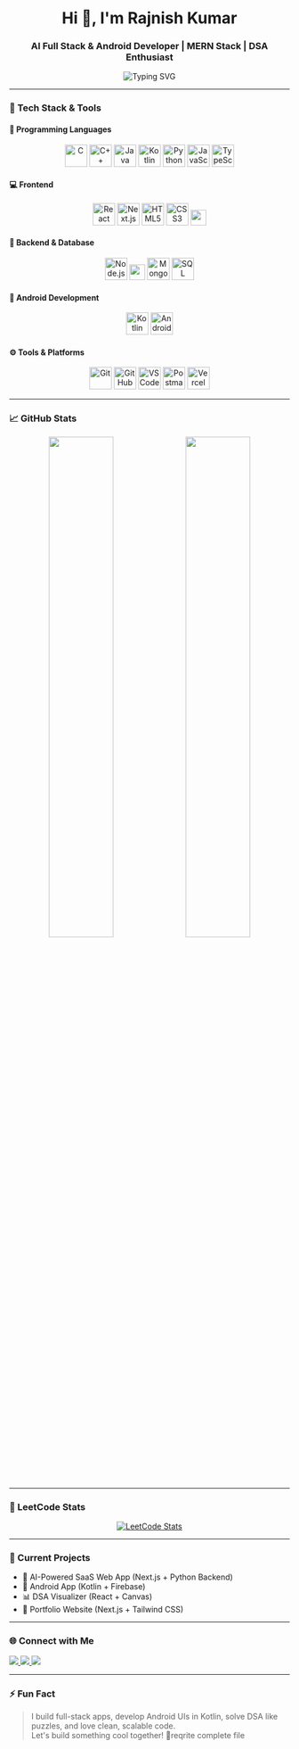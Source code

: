 <!-- Rajnish Kumar GitHub Profile README -->

<h1 align="center">Hi 👋, I'm Rajnish Kumar</h1>
<h3 align="center">AI Full Stack & Android Developer | MERN Stack | DSA Enthusiast</h3>

<p align="center">
  <img src="https://readme-typing-svg.herokuapp.com?font=Fira+Code&duration=3000&pause=1000&center=true&vCenter=true&width=435&lines=AI+Full+Stack+Developer;Android+Developer+%28Kotlin%29;310%2B+LeetCode+Problems+Solved;Node.js+%2B+Express+%2B+MongoDB+%2B+SQL;Machine+Learning+Explorer;Clean+Code+Advocate" alt="Typing SVG" />
</p>

---

### 🚀 Tech Stack & Tools

#### 🧠 Programming Languages
<p align="center">
  <img src="https://cdn.jsdelivr.net/gh/devicons/devicon/icons/c/c-original.svg" height="40" alt="C" />
  <img src="https://cdn.jsdelivr.net/gh/devicons/devicon/icons/cplusplus/cplusplus-original.svg" height="40" alt="C++" />
  <img src="https://cdn.jsdelivr.net/gh/devicons/devicon/icons/java/java-original.svg" height="40" alt="Java" />
  <img src="https://cdn.jsdelivr.net/gh/devicons/devicon/icons/kotlin/kotlin-original.svg" height="40" alt="Kotlin" />
  <img src="https://cdn.jsdelivr.net/gh/devicons/devicon/icons/python/python-original.svg" height="40" alt="Python" />
  <img src="https://cdn.jsdelivr.net/gh/devicons/devicon/icons/javascript/javascript-original.svg" height="40" alt="JavaScript" />
  <img src="https://cdn.jsdelivr.net/gh/devicons/devicon/icons/typescript/typescript-original.svg" height="40" alt="TypeScript" />
</p>

#### 💻 Frontend
<p align="center">
  <img src="https://cdn.jsdelivr.net/gh/devicons/devicon/icons/react/react-original.svg" height="40" alt="React" />
  <img src="https://cdn.jsdelivr.net/gh/devicons/devicon/icons/nextjs/nextjs-original.svg" height="40" alt="Next.js" />
  <img src="https://cdn.jsdelivr.net/gh/devicons/devicon/icons/html5/html5-original.svg" height="40" alt="HTML5" />
  <img src="https://cdn.jsdelivr.net/gh/devicons/devicon/icons/css3/css3-original.svg" height="40" alt="CSS3" />
  <img src="https://img.shields.io/badge/Tailwind_CSS-38B2AC?style=for-the-badge&logo=tailwind-css&logoColor=white" height="28" />
</p>

#### 🔧 Backend & Database
<p align="center">
  <img src="https://cdn.jsdelivr.net/gh/devicons/devicon/icons/nodejs/nodejs-original.svg" height="40" alt="Node.js" />
  <img src="https://img.shields.io/badge/Express.js-000000?style=for-the-badge&logo=express&logoColor=white" height="28" />
  <img src="https://cdn.jsdelivr.net/gh/devicons/devicon/icons/mongodb/mongodb-original.svg" height="40" alt="MongoDB" />
  <img src="https://cdn.jsdelivr.net/gh/devicons/devicon/icons/mysql/mysql-original.svg" height="40" alt="SQL" />
</p>


#### 📱 Android Development
<p align="center">
  <img src="https://cdn.jsdelivr.net/gh/devicons/devicon/icons/kotlin/kotlin-original.svg" height="40" alt="Kotlin" />
  <img src="https://cdn.jsdelivr.net/gh/devicons/devicon/icons/android/android-original.svg" height="40" alt="Android" />
</p>

#### ⚙️ Tools & Platforms
<p align="center">
  <img src="https://cdn.jsdelivr.net/gh/devicons/devicon/icons/git/git-original.svg" height="40" alt="Git" />
  <img src="https://cdn.jsdelivr.net/gh/devicons/devicon/icons/github/github-original.svg" height="40" alt="GitHub" />
  <img src="https://cdn.jsdelivr.net/gh/devicons/devicon/icons/vscode/vscode-original.svg" height="40" alt="VS Code" />
  <img src="https://cdn.jsdelivr.net/gh/devicons/devicon/icons/postman/postman-original.svg" height="40" alt="Postman" />
  <img src="https://www.vectorlogo.zone/logos/vercel/vercel-icon.svg" height="40" alt="Vercel" />
</p>

---

### 📈 GitHub Stats

<p align="center">
  <img src="https://github-readme-stats.vercel.app/api?username=rajnishkumar1906&show_icons=true&theme=radical" width="48%" />
  <img src="https://github-readme-streak-stats.herokuapp.com/?user=rajnishkumar1906&theme=radical" width="48%" />
</p>

---

### 🧠 LeetCode Stats

<p align="center">
  <a href="https://leetcode.com/u/rajnishk71249/" target="_blank">
    <img src="https://leetcard.jacoblin.cool/rajnishk71249?theme=dark&ext=contest&font=Baloo" alt="LeetCode Stats" />
  </a>
</p>

---

### 💼 Current Projects

- 🤖 AI-Powered SaaS Web App (Next.js + Python Backend)
- 📱 Android App (Kotlin + Firebase)
- 📊 DSA Visualizer (React + Canvas)
- 💼 Portfolio Website (Next.js + Tailwind CSS)

---

### 🌐 Connect with Me

<p align="left">
  <a href="https://www.linkedin.com/in/rajnish-kumar-893698252/" target="_blank">
    <img src="https://img.shields.io/badge/-LinkedIn-blue?style=flat&logo=linkedin" />
  </a>
  <a href="mailto:your.email@example.com">
    <img src="https://img.shields.io/badge/-Gmail-red?style=flat&logo=gmail&logoColor=white" />
  </a>
  <a href="https://leetcode.com/u/rajnishk71249/" target="_blank">
    <img src="https://img.shields.io/badge/LeetCode-FFA116?style=flat&logo=leetcode&logoColor=white" />
  </a>
</p>

---

### ⚡ Fun Fact

> I build full-stack apps, develop Android UIs in Kotlin, solve DSA like puzzles, and love clean, scalable code.  
> Let's build something cool together! 🚀reqrite complete file
